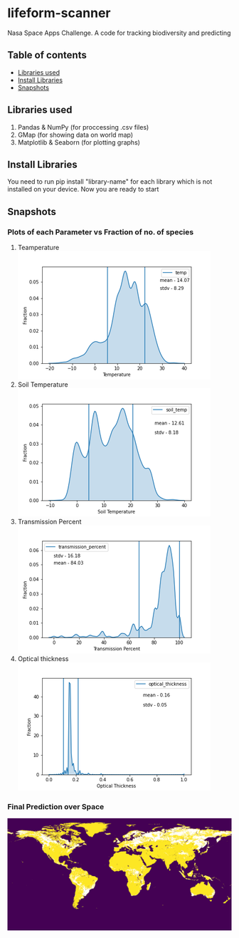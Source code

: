 # lifeform-scanner
Nasa Space Apps Challenge. A code for tracking biodiversity and predicting

## Table of contents
- [Libraries used](#libraries-used)
- [Install Libraries](#install-libraries)
- [Snapshots](#snapshots)

## Libraries used
1. Pandas & NumPy (for proccessing .csv files)
2. GMap (for showing data on world map)
3. Matplotlib & Seaborn (for plotting graphs)

## Install Libraries
You need to run pip install "library-name" for each library which is not installed on your device.
Now you are ready to start

## Snapshots

### Plots of each Parameter vs Fraction of no. of species
1. Teamperature
![image](https://raw.githubusercontent.com/rmnagrwal/lifeform-scanner/master/lomdi/kde_temp_lomdi.png)
2. Soil Temperature
![image](https://raw.githubusercontent.com/rmnagrwal/lifeform-scanner/master/lomdi/soil_temp_lomdi.png)
3. Transmission Percent
![image](https://raw.githubusercontent.com/rmnagrwal/lifeform-scanner/master/lomdi/trans_lomdi.png)
4. Optical thickness
![image](https://raw.githubusercontent.com/rmnagrwal/lifeform-scanner/master/lomdi/optical_lomdi.png)

### Final Prediction over Space
![image](https://raw.githubusercontent.com/rmnagrwal/lifeform-scanner/master/lomdi/inter_map.png)